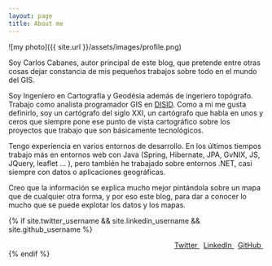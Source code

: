 ```yaml
---
layout: page
title: About me 
---
```


![my photo]({{ site.url }}/assets/images/profile.png)

Soy Carlos Cabanes, autor principal de este blog, que pretende entre otras cosas dejar constancia de mis pequeños trabajos sobre todo en el mundo del GIS.

Soy Ingeniero en Cartografía y Geodésia además de ingeriero topógrafo. Trabajo como analista programador GIS en [DISID](http://www.disid.com). Como a mi me gusta definirlo, soy un cartógrafo del siglo XXI, un cartógrafo que habla en unos y ceros que siempre pone ese punto de vista cartográfico sobre los proyectos que trabajo que son básicamente tecnológicos.

Tengo experiencia en varios entornos de desarrollo. En los últimos tiempos trabajo más en entornos web con Java (Spring, Hibernate, JPA, GvNIX, JS, JQuery, leaflet ... ), pero también he trabajado sobre entornos .NET, casi siempre con datos o aplicaciones geográficas.

Creo que la información se explica mucho mejor pintándola sobre un mapa que de cualquier otra forma, y por eso este blog, para dar a conocer lo mucho que se puede explotar los datos y los mapas.

{% if site.twitter_username  && site.linkedin_username &&  site.github_username %}
<div align="right">
    <a href="https://twitter.com/{{ site.twitter_username }}"> 
      <i class="fa fa-twitter"></i> Twitter 
    </a>
    <span>&nbsp;</span>
    <a href="https://linkedin.com/in/{{ site.linkedin_username }}"> 
      <i class="fa fa-linkedin"></i> LinkedIn
    </a>
    <span>&nbsp;</span>
    <a href="https://github.com/{{ site.github_username }}">
      <i class="fa fa-github"></i> GitHub
    </a>
    <span>&nbsp;</span>
</div>
{% endif %}